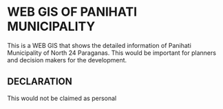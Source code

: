 # WEB GIS OF PANIHATI  MUNICIPALITY

This is a WEB GIS that shows the detailed information of Panihati Municipality of North 24 Paraganas. This would be important for planners and decision makers for the development. 

## DECLARATION

This would not be claimed as personal
